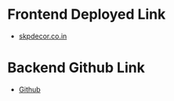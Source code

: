 # Frontend Deployed Link 

- [skpdecor.co.in](https://skpdecor.co.in)

# Backend Github Link 

- [Github](https://github.com/junaid77khan/ecom-server)



